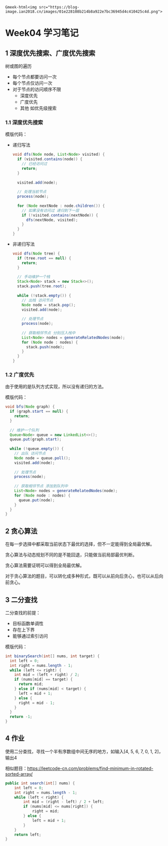 `Gmeek-html<img src="https://blog-image.ian2018.cn/images/01e228108b214b8a922e7bc36945d4c410425c4d.png">`

# Week04 学习笔记

## 1 深度优先搜索、广度优先搜索

树或图的遍历

* 每个节点都要访问一次
* 每个节点仅访问一次
* 对于节点的访问顺序不限
  * 深度优先
  * 广度优先
  * 其他 如优先级搜索

### 1.1 深度优先搜索

模版代码：

* 递归写法

  ```java
  void dfs(Node node, List<Node> visited) {
    if (visited.contains(node)) {
      // 已经访问过
      return;
    }
    
    visited.add(node);
    
    // 处理当前节点
    process(node);
    
    for (Node nextNode : node.children()) {
      // 如果没有访问过 递归到下一层
      if (!visited.contains(nextNode)) {
        dfs(nextNode, visited);
      }
    }
  }
  ```

* 非递归写法

  ```java
  void dfs(Node tree) {
    if (tree.root == null) {
      return;
    }
    
    // 手动维护一个栈
    Stack<Node> stack = new Stack<>();
    stack.push(tree.root);
    
    while (!stack.empty()) {
      // 出栈 访问节点
      Node node = stack.pop();
      visited.add(node);
      
      // 处理节点
      process(node);
      
      // 获取相邻节点 分别压入栈中
      List<Node> nodes = generateRelatedNodes(node);
      for (Node node : nodes) {
        stack.push(node);
      }
    }
  }
  ```

### 1.2 广度优先

由于使用的是队列方式实现，所以没有递归的方法。

模版代码：

```java
void bfs(Node graph) {
  if (graph.start == null) {
    return;
  }
  
  // 维护一个队列
  Queue<Node> queue = new LinkedList<>();
  queue.put(graph.start);
  
  while (!queue.empty()) {
    // 出队 访问节点
    Node node = queue.poll();
    visited.add(node);
    
    // 处理节点
    process(node);
    
    // 获取相邻节点 添加到队列中
    List<Node> nodes = generateRelatedNodes(node);
    for (Node node : nodes) {
      queue.put(node);
    }
  }
}
```

## 2 贪心算法

在每一步选择中都采取当前状态下最优的选择，但不一定能得到全局最优解。

贪心算法与动态规划不同的是不能回退，只能做当前局部最优判断。

贪心算法需要证明可以得到全局最优解。

对于贪心算法的题目，可以转化成多种形式，既可以从前向后贪心，也可以从后向前贪心。

## 3 二分查找

二分查找的前提：

* 目标函数单调性
* 存在上下界
* 能够通过索引访问

模版代码：

```java
int binarySearch(int[] nums, int target) {
  int left = 0;
  int right = nums.length - 1;
  while (left <= right) {
    int mid = (left + right) / 2;
    if (nums[mid] == target) {
      return mid;
    } else if (nums[mid] < target) {
      left = mid + 1;
    } else {
      right = mid - 1;
    }
  }
  return -1;
}

```

## 4 作业

使用二分查找，寻找一个半有序数组中间无序的地方，如输入[4, 5, 6, 7, 0, 1, 2]，输出4

相似题目：https://leetcode-cn.com/problems/find-minimum-in-rotated-sorted-array/

```java
public int search(int[] nums) {
    int left = 0;
    int right = nums.length - 1;
    while (left < right) {
        int mid = (right - left) / 2 + left;
        if (nums[mid] <= nums[right]) {
            right = mid;
        } else {
            left = mid + 1;
        }
    }
    return left;
}
```


<!-- ##{"timestamp":1592112720}## -->
